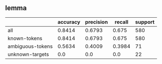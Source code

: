 
## lemma

|                  | accuracy | precision | recall | support |
|------------------|----------|-----------|--------|---------|
| all              | 0.8414   | 0.6793    | 0.675  | 580     |
| known-tokens     | 0.8414   | 0.6793    | 0.675  | 580     |
| ambiguous-tokens | 0.5634   | 0.4009    | 0.3984 | 71      |
| unknown-targets  | 0.0      | 0.0       | 0.0    | 22      |

